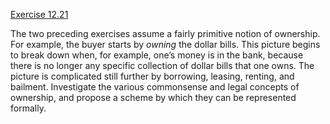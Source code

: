 [Exercise 12.21](12-21/)

The two preceding exercises assume a fairly primitive notion of
ownership. For example, the buyer starts by *owning* the
dollar bills. This picture begins to break down when, for example, one’s
money is in the bank, because there is no longer any specific collection
of dollar bills that one owns. The picture is complicated still further
by borrowing, leasing, renting, and bailment. Investigate the various
commonsense and legal concepts of ownership, and propose a scheme by
which they can be represented formally.
